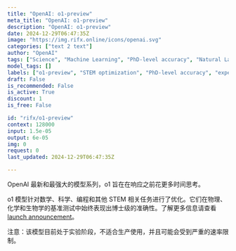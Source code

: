 ```yaml
---
title: "OpenAI: o1-preview"
meta_title: "OpenAI: o1-preview"
description: "OpenAI: o1-preview"
date: 2024-12-29T06:47:35Z
image: "https://img.rifx.online/icons/openai.svg"
categories: ["text 2 text"]
author: "OpenAI"
tags: ["Science", "Machine Learning", "PhD-level accuracy", "Natural Language Processing", "experimental AI model", "Programming", "Technology", "STEM optimization", "advanced scientific computing", "o1-preview", "OpenAI"]
model_tags: []
labels: ["o1-preview", "STEM optimization", "PhD-level accuracy", "experimental AI model", "advanced scientific computing"]
draft: False
is_recommended: False
is_active: True
discount: 1
is_free: False

id: "rifx/o1-preview"
context: 128000
input: 1.5e-05
output: 6e-05
img: 0
request: 0
last_updated: 2024-12-29T06:47:35Z

---
```


OpenAI 最新和最强大的模型系列，o1 旨在在响应之前花更多时间思考。

o1 模型针对数学、科学、编程和其他 STEM 相关任务进行了优化。它们在物理、化学和生物学的基准测试中始终表现出博士级的准确性。了解更多信息请查看 [launch announcement](https://openai.com/o1)。

注意：该模型目前处于实验阶段，不适合生产使用，并且可能会受到严重的速率限制。

